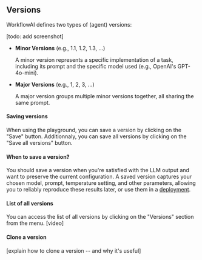 ## Versions
WorkflowAI defines two types of (agent) versions:

[todo: add screenshot]

- **Minor Versions** (e.g., 1.1, 1.2, 1.3, ...)

  A minor version represents a specific implementation of a task, including its prompt and the specific model used (e.g., OpenAI's GPT-4o-mini).

- **Major Versions** (e.g., 1, 2, 3, ...)
  
  A major version groups multiple minor versions together, all sharing the same prompt.


#### Saving versions
When using the playground, you can save a version by clicking on the "Save" button. Additionnaly, you can save all versions by clicking on the "Save all versions" button.

#### When to save a version?
You should save a version when you're satisfied with the LLM output and want to preserve the current configuration. A saved version captures your chosen model, prompt, temperature setting, and other parameters, allowing you to reliably reproduce these results later, or use them in a [deployment](/deployments).

#### List of all versions
You can access the list of all versions by clicking on the "Versions" section from the menu.
[video]

#### Clone a version
[explain how to clone a version -- and why it's useful]